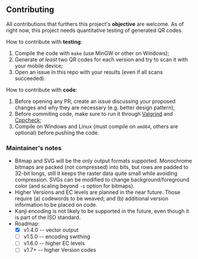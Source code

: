## Contributing

All contributions that furthers this project's **objective** are welcome.
As of right now, this project needs quantitative testing of generated QR codes.

How to contribute with **testing**:
1. Compile the code with `make` (use MinGW or other on Windows);
1. Generate _at least_ two QR codes for each version and try to scan it with your mobile device;
1. Open an issue in this repo with your results (even if all scans succeeded).

How to contribute with **code**:
1. Before opening any PR, create an issue discussing your proposed changes and why they are necessary (e.g. better design pattern);
1. Before commiting code, make sure to run it through [Valgrind](https://valgrind.org) and [Cppcheck](https://cppcheck.sourceforge.io);
1. Compile on Windows and Linux (must compile on `amd64`, others are optional) before pushing the code.

### Maintainer's notes

- Bitmap and SVG will be the only output formats supported. Monochrome bitmaps are packed (not compressed) into bits, but rows are padded to 32-bit longs, still it keeps the raster data quite small while avoiding compression. SVGs can be modified to change background/foreground color (and scaling beyond `-s` option for bitmaps).
- Higher Versions and EC levels are planned in the near future. Those require (a) codewords to be weaved; and (b) additional version information to be placed on code.
- Kanji encoding is not likely to be supported in the future, even though it is part of the ISO standard.
- Roadmap:
    - [x] v1.4.0 -- vector output
    - [ ] v1.5.0 -- encoding swithing
    - [ ] v1.6.0 -- higher EC levels
    - [ ] v1.7+  -- higher Version codes
